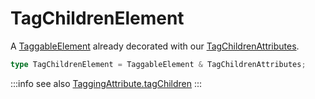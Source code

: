 # TagChildrenElement

A [TaggableElement](/tracking/api-reference/definitions/TaggableElement.md) already decorated with our [TagChildrenAttributes](/tracking/api-reference/definitions/TagChildrenAttributes.md).

```typescript
type TagChildrenElement = TaggableElement & TagChildrenAttributes;
```

:::info see also
[TaggingAttribute.tagChildren](/tracking/api-reference/definitions/TaggingAttribute.md#taggingattributetagchildren)
:::
